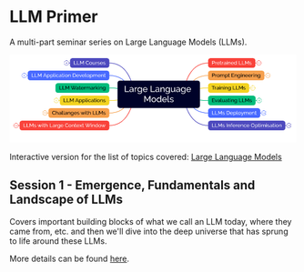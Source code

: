 # LLM Primer

A multi-part seminar series on Large Language Models (LLMs).


![LLM Landscape](images/session_1/part_3_landscape_of_llms/Large%20Language%20Models-Main.png)

Interactive version for the list of topics covered: [Large Language Models](https://xmind.works/share/cmFNh1uK?xid=SjTLV1U0)

## Session 1 - Emergence, Fundamentals and Landscape of LLMs

Covers important building blocks of what we call an LLM today, where they came from, etc. and then we'll dive into the deep universe that has sprung to life around these LLMs.

More details can be found [here](session_1).